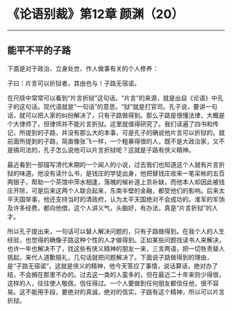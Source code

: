 # 《论语别裁》第12章 颜渊（20）

------

## 能平不平的子路

下面是对于政治、立身处世、作人做事有关的个人修养：

子曰：片言可以折狱者，其由也与！子路无宿诺。

在尺牍中常常可以看到“片言折狱”这句话。“片言”的来源，就是出自《论语》中孔子的这句话。现代语就是“一句话”的意思。“狱”就是打官司。孔子说，要讲一句话，就可以把人家的纠纷解决了，只有子路做得到。那么子路是很懂法律，大概是个大律师了，但律师并不能片言折狱。这里就值得研究了。我们读遍了四书和传记，所提到的子路，并没有那么大的本事，可是孔子的确说他片言可以折狱的。就前面所提到的子路，简直像张飞一样，一个粗暴得很的人，既不是大政治家，又不是搞司法的，孔子怎么说他可以片言折狱呢？这就是子路有侠义精神。

最近看到一部描写清代末期的一个闻人的小说，过去我们也知道这个人就有片言折狱的味道。他没有读什么书，是钱庄的学徒出身，他把替钱庄收来一笔呆帐的五百两银子，帮助一个茶馆中萍水相逢，落魄的候补道上京补缺，而他本人却因此被钱庄开除，可是后来这两个人联合起来，东南半壁的金融，都受他们的影响。后来太平天国举事，他还支持当时的清政府，认为太平天国绝对不会成功的。淮军的军饷及许多经费，都向他借。这个人讲义气，头脑好，有办法，真是“片言折狱”的人才。

所以孔子提出来，一句话可以替人解决问题的，只有子路做得到。在我个人的人生经验，也觉得的确像子路这种个性的人才做得到。正如某些问题找读书人来解决，也许一年也解决不了，找这些有侠义精神的朋友一来，三言两语，把一切咎责替人挑起，来代人道歉赔礼，几句话就把问题解决了。下面说子路做得到的理由，是“子路无宿诺”，这就是侠义的精神，他今天答应了事情，说话算话，绝对办了结，不会搁在那里不办的。过去这一类的人蛮多的，但在最近二十年来则少得很，这样的人，往往使人敬佩，信任得过。一个人要做到任何朋友都信任他，很不容易。这不能用手段，要绝对的真诚，绝对的信实，子路有这个精神，所以可以片言折狱。
